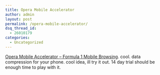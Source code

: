 ```yaml
---
title: Opera Mobile Accelerator
author: admin
layout: post
permalink: /opera-mobile-accelerator/
dsq_thread_id:
  - 26010179
categories:
  - Uncategorized
---
```

[Opera Mobile Accelerator &#8211; Formula 1 Mobile Browsing][1]. cool. data compression for your phone. cool idea, ill try it out. 14 day trial should be enough time to play with it.

 [1]: http://www.opera.com/products/smartphone/accelerator/